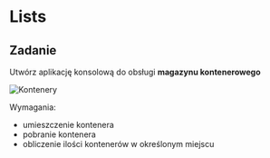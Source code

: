 # Lists

## Zadanie 

Utwórz aplikację konsolową do obsługi **magazynu kontenerowego**

![Kontenery](https://silvan-logistics.com/wp-content/uploads/2022/02/magazyn-kontenerowy-1.jpg)

Wymagania:
- umieszczenie kontenera
- pobranie kontenera
- obliczenie ilości kontenerów w określonym miejscu
